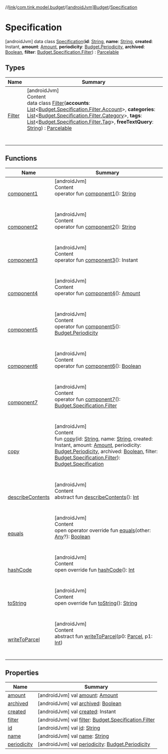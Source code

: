 //[link](../../../index.md)/[com.tink.model.budget](../../index.md)/[[androidJvm]Budget](../index.md)/[Specification](index.md)



# Specification  
 [androidJvm] data class [Specification](index.md)(**id**: [String](https://kotlinlang.org/api/latest/jvm/stdlib/kotlin/-string/index.html), **name**: [String](https://kotlinlang.org/api/latest/jvm/stdlib/kotlin/-string/index.html), **created**: Instant, **amount**: [Amount](../../../com.tink.model.misc/[android-jvm]-amount/index.md), **periodicity**: [Budget.Periodicity](../-periodicity/index.md), **archived**: [Boolean](https://kotlinlang.org/api/latest/jvm/stdlib/kotlin/-boolean/index.html), **filter**: [Budget.Specification.Filter](-filter/index.md)) : [Parcelable](https://developer.android.com/reference/kotlin/android/os/Parcelable.html)   


## Types  
  
|  Name|  Summary| 
|---|---|
| <a name="com.tink.model.budget/Budget.Specification.Filter///PointingToDeclaration/"></a>[Filter](-filter/index.md)| <a name="com.tink.model.budget/Budget.Specification.Filter///PointingToDeclaration/"></a>[androidJvm]  <br>Content  <br>data class [Filter](-filter/index.md)(**accounts**: [List](https://kotlinlang.org/api/latest/jvm/stdlib/kotlin.collections/-list/index.html)<[Budget.Specification.Filter.Account](-filter/-account/index.md)>, **categories**: [List](https://kotlinlang.org/api/latest/jvm/stdlib/kotlin.collections/-list/index.html)<[Budget.Specification.Filter.Category](-filter/-category/index.md)>, **tags**: [List](https://kotlinlang.org/api/latest/jvm/stdlib/kotlin.collections/-list/index.html)<[Budget.Specification.Filter.Tag](-filter/-tag/index.md)>, **freeTextQuery**: [String](https://kotlinlang.org/api/latest/jvm/stdlib/kotlin/-string/index.html)) : [Parcelable](https://developer.android.com/reference/kotlin/android/os/Parcelable.html)  <br><br><br>


## Functions  
  
|  Name|  Summary| 
|---|---|
| <a name="com.tink.model.budget/Budget.Specification/component1/#/PointingToDeclaration/"></a>[component1](component1.md)| <a name="com.tink.model.budget/Budget.Specification/component1/#/PointingToDeclaration/"></a>[androidJvm]  <br>Content  <br>operator fun [component1](component1.md)(): [String](https://kotlinlang.org/api/latest/jvm/stdlib/kotlin/-string/index.html)  <br><br><br>
| <a name="com.tink.model.budget/Budget.Specification/component2/#/PointingToDeclaration/"></a>[component2](component2.md)| <a name="com.tink.model.budget/Budget.Specification/component2/#/PointingToDeclaration/"></a>[androidJvm]  <br>Content  <br>operator fun [component2](component2.md)(): [String](https://kotlinlang.org/api/latest/jvm/stdlib/kotlin/-string/index.html)  <br><br><br>
| <a name="com.tink.model.budget/Budget.Specification/component3/#/PointingToDeclaration/"></a>[component3](component3.md)| <a name="com.tink.model.budget/Budget.Specification/component3/#/PointingToDeclaration/"></a>[androidJvm]  <br>Content  <br>operator fun [component3](component3.md)(): Instant  <br><br><br>
| <a name="com.tink.model.budget/Budget.Specification/component4/#/PointingToDeclaration/"></a>[component4](component4.md)| <a name="com.tink.model.budget/Budget.Specification/component4/#/PointingToDeclaration/"></a>[androidJvm]  <br>Content  <br>operator fun [component4](component4.md)(): [Amount](../../../com.tink.model.misc/[android-jvm]-amount/index.md)  <br><br><br>
| <a name="com.tink.model.budget/Budget.Specification/component5/#/PointingToDeclaration/"></a>[component5](component5.md)| <a name="com.tink.model.budget/Budget.Specification/component5/#/PointingToDeclaration/"></a>[androidJvm]  <br>Content  <br>operator fun [component5](component5.md)(): [Budget.Periodicity](../-periodicity/index.md)  <br><br><br>
| <a name="com.tink.model.budget/Budget.Specification/component6/#/PointingToDeclaration/"></a>[component6](component6.md)| <a name="com.tink.model.budget/Budget.Specification/component6/#/PointingToDeclaration/"></a>[androidJvm]  <br>Content  <br>operator fun [component6](component6.md)(): [Boolean](https://kotlinlang.org/api/latest/jvm/stdlib/kotlin/-boolean/index.html)  <br><br><br>
| <a name="com.tink.model.budget/Budget.Specification/component7/#/PointingToDeclaration/"></a>[component7](component7.md)| <a name="com.tink.model.budget/Budget.Specification/component7/#/PointingToDeclaration/"></a>[androidJvm]  <br>Content  <br>operator fun [component7](component7.md)(): [Budget.Specification.Filter](-filter/index.md)  <br><br><br>
| <a name="com.tink.model.budget/Budget.Specification/copy/#kotlin.String#kotlin.String#org.threeten.bp.Instant#com.tink.model.misc.Amount#com.tink.model.budget.Budget.Periodicity#kotlin.Boolean#com.tink.model.budget.Budget.Specification.Filter/PointingToDeclaration/"></a>[copy](copy.md)| <a name="com.tink.model.budget/Budget.Specification/copy/#kotlin.String#kotlin.String#org.threeten.bp.Instant#com.tink.model.misc.Amount#com.tink.model.budget.Budget.Periodicity#kotlin.Boolean#com.tink.model.budget.Budget.Specification.Filter/PointingToDeclaration/"></a>[androidJvm]  <br>Content  <br>fun [copy](copy.md)(id: [String](https://kotlinlang.org/api/latest/jvm/stdlib/kotlin/-string/index.html), name: [String](https://kotlinlang.org/api/latest/jvm/stdlib/kotlin/-string/index.html), created: Instant, amount: [Amount](../../../com.tink.model.misc/[android-jvm]-amount/index.md), periodicity: [Budget.Periodicity](../-periodicity/index.md), archived: [Boolean](https://kotlinlang.org/api/latest/jvm/stdlib/kotlin/-boolean/index.html), filter: [Budget.Specification.Filter](-filter/index.md)): [Budget.Specification](index.md)  <br><br><br>
| <a name="android.os/Parcelable/describeContents/#/PointingToDeclaration/"></a>[describeContents](../../../com.tink.service.provider/[android-jvm]-provider-filter/index.md#%5Bandroid.os%2FParcelable%2FdescribeContents%2F%23%2FPointingToDeclaration%2F%5D%2FFunctions%2F1854938400)| <a name="android.os/Parcelable/describeContents/#/PointingToDeclaration/"></a>[androidJvm]  <br>Content  <br>abstract fun [describeContents](../../../com.tink.service.provider/[android-jvm]-provider-filter/index.md#%5Bandroid.os%2FParcelable%2FdescribeContents%2F%23%2FPointingToDeclaration%2F%5D%2FFunctions%2F1854938400)(): [Int](https://kotlinlang.org/api/latest/jvm/stdlib/kotlin/-int/index.html)  <br><br><br>
| <a name="kotlin/Any/equals/#kotlin.Any?/PointingToDeclaration/"></a>[equals](../../../com.tink.service.user/[android-jvm]-user-profile-service-impl/index.md#%5Bkotlin%2FAny%2Fequals%2F%23kotlin.Any%3F%2FPointingToDeclaration%2F%5D%2FFunctions%2F1854938400)| <a name="kotlin/Any/equals/#kotlin.Any?/PointingToDeclaration/"></a>[androidJvm]  <br>Content  <br>open operator override fun [equals](../../../com.tink.service.user/[android-jvm]-user-profile-service-impl/index.md#%5Bkotlin%2FAny%2Fequals%2F%23kotlin.Any%3F%2FPointingToDeclaration%2F%5D%2FFunctions%2F1854938400)(other: [Any](https://kotlinlang.org/api/latest/jvm/stdlib/kotlin/-any/index.html)?): [Boolean](https://kotlinlang.org/api/latest/jvm/stdlib/kotlin/-boolean/index.html)  <br><br><br>
| <a name="kotlin/Any/hashCode/#/PointingToDeclaration/"></a>[hashCode](../../../com.tink.service.user/[android-jvm]-user-profile-service-impl/index.md#%5Bkotlin%2FAny%2FhashCode%2F%23%2FPointingToDeclaration%2F%5D%2FFunctions%2F1854938400)| <a name="kotlin/Any/hashCode/#/PointingToDeclaration/"></a>[androidJvm]  <br>Content  <br>open override fun [hashCode](../../../com.tink.service.user/[android-jvm]-user-profile-service-impl/index.md#%5Bkotlin%2FAny%2FhashCode%2F%23%2FPointingToDeclaration%2F%5D%2FFunctions%2F1854938400)(): [Int](https://kotlinlang.org/api/latest/jvm/stdlib/kotlin/-int/index.html)  <br><br><br>
| <a name="kotlin/Any/toString/#/PointingToDeclaration/"></a>[toString](../../../com.tink.service.user/[android-jvm]-user-profile-service-impl/index.md#%5Bkotlin%2FAny%2FtoString%2F%23%2FPointingToDeclaration%2F%5D%2FFunctions%2F1854938400)| <a name="kotlin/Any/toString/#/PointingToDeclaration/"></a>[androidJvm]  <br>Content  <br>open override fun [toString](../../../com.tink.service.user/[android-jvm]-user-profile-service-impl/index.md#%5Bkotlin%2FAny%2FtoString%2F%23%2FPointingToDeclaration%2F%5D%2FFunctions%2F1854938400)(): [String](https://kotlinlang.org/api/latest/jvm/stdlib/kotlin/-string/index.html)  <br><br><br>
| <a name="android.os/Parcelable/writeToParcel/#android.os.Parcel#kotlin.Int/PointingToDeclaration/"></a>[writeToParcel](../../../com.tink.service.provider/[android-jvm]-provider-filter/index.md#%5Bandroid.os%2FParcelable%2FwriteToParcel%2F%23android.os.Parcel%23kotlin.Int%2FPointingToDeclaration%2F%5D%2FFunctions%2F1854938400)| <a name="android.os/Parcelable/writeToParcel/#android.os.Parcel#kotlin.Int/PointingToDeclaration/"></a>[androidJvm]  <br>Content  <br>abstract fun [writeToParcel](../../../com.tink.service.provider/[android-jvm]-provider-filter/index.md#%5Bandroid.os%2FParcelable%2FwriteToParcel%2F%23android.os.Parcel%23kotlin.Int%2FPointingToDeclaration%2F%5D%2FFunctions%2F1854938400)(p0: [Parcel](https://developer.android.com/reference/kotlin/android/os/Parcel.html), p1: [Int](https://kotlinlang.org/api/latest/jvm/stdlib/kotlin/-int/index.html))  <br><br><br>


## Properties  
  
|  Name|  Summary| 
|---|---|
| <a name="com.tink.model.budget/Budget.Specification/amount/#/PointingToDeclaration/"></a>[amount](amount.md)| <a name="com.tink.model.budget/Budget.Specification/amount/#/PointingToDeclaration/"></a> [androidJvm] val [amount](amount.md): [Amount](../../../com.tink.model.misc/[android-jvm]-amount/index.md)   <br>
| <a name="com.tink.model.budget/Budget.Specification/archived/#/PointingToDeclaration/"></a>[archived](archived.md)| <a name="com.tink.model.budget/Budget.Specification/archived/#/PointingToDeclaration/"></a> [androidJvm] val [archived](archived.md): [Boolean](https://kotlinlang.org/api/latest/jvm/stdlib/kotlin/-boolean/index.html)   <br>
| <a name="com.tink.model.budget/Budget.Specification/created/#/PointingToDeclaration/"></a>[created](created.md)| <a name="com.tink.model.budget/Budget.Specification/created/#/PointingToDeclaration/"></a> [androidJvm] val [created](created.md): Instant   <br>
| <a name="com.tink.model.budget/Budget.Specification/filter/#/PointingToDeclaration/"></a>[filter](filter.md)| <a name="com.tink.model.budget/Budget.Specification/filter/#/PointingToDeclaration/"></a> [androidJvm] val [filter](filter.md): [Budget.Specification.Filter](-filter/index.md)   <br>
| <a name="com.tink.model.budget/Budget.Specification/id/#/PointingToDeclaration/"></a>[id](id.md)| <a name="com.tink.model.budget/Budget.Specification/id/#/PointingToDeclaration/"></a> [androidJvm] val [id](id.md): [String](https://kotlinlang.org/api/latest/jvm/stdlib/kotlin/-string/index.html)   <br>
| <a name="com.tink.model.budget/Budget.Specification/name/#/PointingToDeclaration/"></a>[name](name.md)| <a name="com.tink.model.budget/Budget.Specification/name/#/PointingToDeclaration/"></a> [androidJvm] val [name](name.md): [String](https://kotlinlang.org/api/latest/jvm/stdlib/kotlin/-string/index.html)   <br>
| <a name="com.tink.model.budget/Budget.Specification/periodicity/#/PointingToDeclaration/"></a>[periodicity](periodicity.md)| <a name="com.tink.model.budget/Budget.Specification/periodicity/#/PointingToDeclaration/"></a> [androidJvm] val [periodicity](periodicity.md): [Budget.Periodicity](../-periodicity/index.md)   <br>

